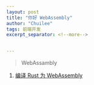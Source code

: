 ```yaml
---
layout: post
title: "你好 WebAssembly"
author: "Chuilee"
tags: 前端开发
excerpt_separator: <!--more-->


---
```


> WebAssambly
> <!--more-->

1. [编译 Rust 为 WebAssembly](https://developer.mozilla.org/zh-CN/docs/WebAssembly/Rust_to_wasm)
